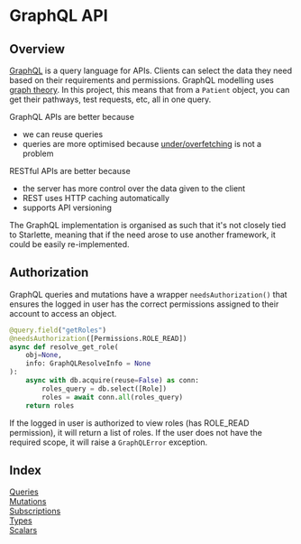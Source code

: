 # GraphQL API

## Overview

[GraphQL](https://graphql.org/) is a query language for APIs. Clients can select the data they need based on their requirements and permissions. GraphQL modelling uses [graph theory](https://www.tutorialspoint.com/graph_theory/graph_theory_fundamentals.htm). In this project, this means that from a `Patient` object, you can get their pathways, test requests, etc, all in one query.
  
GraphQL APIs are better because

- we can reuse queries
- queries are more optimised because [under/overfetching](https://stackoverflow.com/questions/44564905/what-is-over-fetching-or-under-fetching) is not a problem
  
RESTful APIs are better because

- the server has more control over the data given to the client
- REST uses HTTP caching automatically
- supports API versioning

The GraphQL implementation is organised as such that it's not closely tied to Starlette, meaning that if the need arose to use another framework, it could be easily re-implemented.

## Authorization

GraphQL queries and mutations have a wrapper `needsAuthorization()` that ensures the logged in user has the correct permissions assigned to their account to access an object.

```py
@query.field("getRoles")
@needsAuthorization([Permissions.ROLE_READ])
async def resolve_get_role(
    obj=None,
    info: GraphQLResolveInfo = None
):
    async with db.acquire(reuse=False) as conn:
        roles_query = db.select([Role])
        roles = await conn.all(roles_query)
    return roles
```

If the logged in user is authorized to view roles (has ROLE_READ permission), it will return a list of roles. If the user does not have the required scope, it will raise a `GraphQLError` exception.

## Index

[Queries](gql/queries.md)  
[Mutations](gql/mutations.md)  
[Subscriptions](gql/subscriptions.md)  
[Types](gql/types.md)  
[Scalars](gql/scalars.md)

